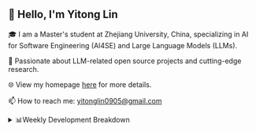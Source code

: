 ## 👋 Hello, I'm Yitong Lin 
🎓 I am a Master's student at Zhejiang University, China, specializing in AI for Software Engineering (AI4SE) and Large Language Models (LLMs). 

🚀 Passionate about LLM-related open source projects and cutting-edge research.

🌐 View my homepage [here](https://eaton0.github.io/) for more details.

📫 How to reach me: yitonglin0905@gmail.com

<details><summary>📊Weekly Development Breakdown</summary>

<!--START_SECTION:waka-->

```txt
From: 15 October 2025 - To: 22 October 2025

Total Time: 10 hrs 30 mins

Python       4 hrs 49 mins   ███████████▒░░░░░░░░░░░░░   45.84 %
Other        1 hr 23 mins    ███▒░░░░░░░░░░░░░░░░░░░░░   13.27 %
Markdown     1 hr 12 mins    ███░░░░░░░░░░░░░░░░░░░░░░   11.47 %
JSON         59 mins         ██▒░░░░░░░░░░░░░░░░░░░░░░   09.47 %
Bash         56 mins         ██▒░░░░░░░░░░░░░░░░░░░░░░   08.92 %
```

<!--END_SECTION:waka-->

[![wakatime](https://wakatime.com/badge/user/2b9478a2-005d-4708-b42f-076b3a02fc21.svg)](https://wakatime.com/@2b9478a2-005d-4708-b42f-076b3a02fc21)